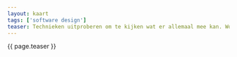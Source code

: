 ```yaml
---
layout: kaart
tags: ['software design']
teaser: Technieken uitproberen om te kijken wat er allemaal mee kan. Wordt vaak verward met "cracking", het (illegaal) kraken van systemen om er misbruik van te maken.
---
```

{{ page.teaser }}